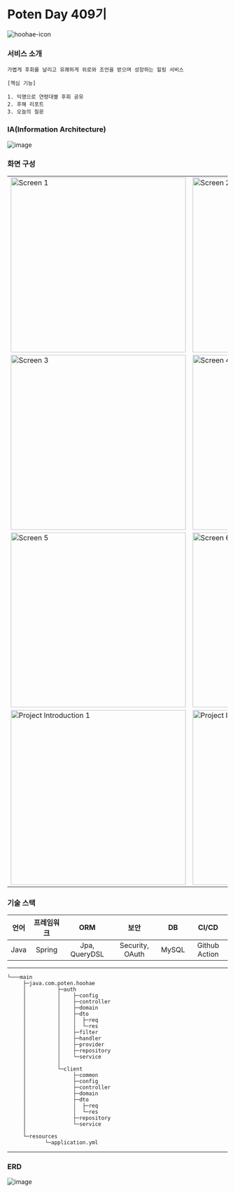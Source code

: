 # Poten Day 409기
![hoohae-icon](https://github.com/user-attachments/assets/7b8ea61a-65b8-4434-8724-7324c407f5f2)

### 서비스 소개
```
가볍게 후회를 날리고 유쾌하게 위로와 조언을 받으며 성장하는 힐링 서비스

[핵심 기능]

1. 익명으로 연령대별 후회 공유
2. 후해 리포트
3. 오늘의 질문
```
### IA(Information Architecture)
![image](https://github.com/user-attachments/assets/43543082-afd7-497b-97dc-18f33d553af9)

### 화면 구성
<table>
  <tr>
    <td><img src="https://github.com/user-attachments/assets/07db5b22-014f-4226-95c2-6df9602cf49d" alt="Screen 1" width="400"></td>
    <td><img src="https://github.com/user-attachments/assets/7d48e63d-1019-42c2-ab35-9703670cd223" alt="Screen 2" width="400"></td>
  </tr>
  <tr>
    <td><img src="https://github.com/user-attachments/assets/06b6344a-22b6-4175-bf16-921be1d63093" alt="Screen 3" width="400"></td>
    <td><img src="https://github.com/user-attachments/assets/07bf7c3c-e219-4ac3-8df9-97b616f98848" alt="Screen 4" width="400"></td>
  </tr>
  <tr>
    <td><img src="https://github.com/user-attachments/assets/352dfbe3-6f3b-4363-8cc5-acd371cd4e4f" alt="Screen 5" width="400"></td>
    <td><img src="https://github.com/user-attachments/assets/89531abb-e214-4766-b345-8bbb12954727" alt="Screen 6" width="400"></td>
  </tr>
  <tr>
    <td><img src="https://github.com/user-attachments/assets/00f660d4-102d-4405-81fc-6c557f73b6b3" alt="Project Introduction 1" width="400"></td>
    <td><img src="https://github.com/user-attachments/assets/69d300a9-f00e-48c5-939d-166650c65582" alt="Project Introduction 2" width="400"></td>
  </tr>
</table>

### 기술 스택
|언어 | 프레임워크|ORM|보안|DB|CI/CD|
|:---:|:---:|:---:|:---:|:---:|:---:|
|Java|Spring|Jpa, QueryDSL|Security, OAuth|MySQL|Github Action|
---


```
└───main
     ├─java.com.poten.hoohae
     │          ├─auth
     │          │    ├─config
     │          │    ├─controller
     │          │    ├─domain
     │          │    ├─dto
     │          │    │  ├─req
     │          │    │  └─res
     │          │    ├─filter
     │          │    ├─handler
     │          │    ├─provider
     │          │    ├─repository
     │          │    └─service
     │          │
     │          └─client
     │               ├─common
     │               ├─config
     │               ├─controller
     │               ├─domain
     │               ├─dto
     │               │  ├─req
     │               │  └─res
     │               ├─repository
     │               └─service  
     │ 
     └─resources
            └─application.yml

```

---
### ERD
![image](https://github.com/user-attachments/assets/3c386394-146a-4e4b-94eb-1cdf0f1048aa)

